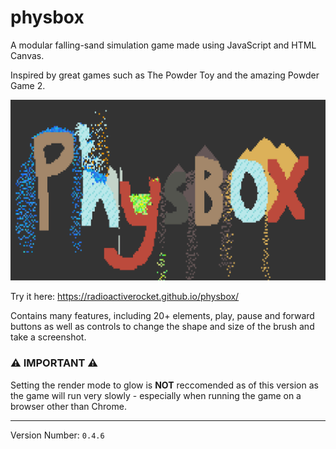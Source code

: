 # physbox
A modular falling-sand simulation game made using JavaScript and HTML Canvas.

Inspired by great games such as The Powder Toy and the amazing Powder Game 2.

![The word "Physbox" made in Physbox.](https://github.com/RadioactiveRocket/physbox/blob/main/thumbnail.png)

Try it here: https://radioactiverocket.github.io/physbox/

Contains many features, including 20+ elements, play, pause and forward buttons as well as controls to change the shape and size of the brush and take a screenshot.

### ⚠️ IMPORTANT ⚠️
Setting the render mode to glow is **NOT** reccomended as of this version as the game will run very slowly - especially when running the game on a browser other than Chrome.

---
Version Number: `0.4.6`
